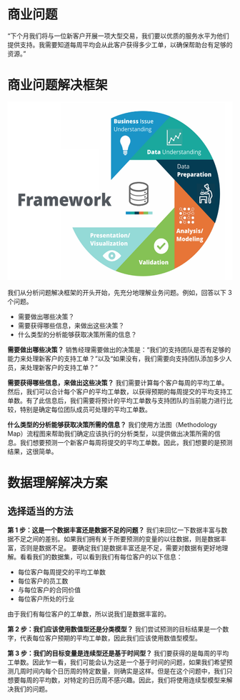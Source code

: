 # 商业问题
“下个月我们将与一位新客户开展一项大型交易，我们要以优质的服务水平为他们提供支持。我需要知道每周平均会从此客户获得多少工单，以确保帮助台有足够的资源。”

# 商业问题解决框架
<img src="https://github.com/JayFrank/ContinuousLearning/blob/master/Udacity-Business%20Data%20Analysis%20Nanodegree/7.%20%E5%BF%85%E4%BF%AE%E8%AF%BE%E7%A8%8B%20-%20%E7%94%A8%E6%95%B0%E6%8D%AE%E5%88%86%E6%9E%90%E8%A7%A3%E5%86%B3%E5%95%86%E4%B8%9A%E9%97%AE%E9%A2%98/Lesson3-%E7%BA%BF%E6%80%A7%E5%9B%9E%E5%BD%92/Framework.png"  height="400">

我们从分析问题解决框架的开头开始，先充分地理解业务问题。例如，回答以下 3 个问题。
* 需要做出哪些决策？
* 需要获得哪些信息，来做出这些决策？
* 什么类型的分析能够获取决策所需的信息？

**需要做出哪些决策？**
销售经理需要做出的决策是：“我们的支持团队是否有足够的能力来处理新客户的支持工单？”以及“如果没有，我们需要向支持团队添加多少人员，来处理新客户的支持工单？”

**需要获得哪些信息，来做出这些决策？**
我们需要计算每个客户每周的平均工单。然后，我们可以合计每个客户的平均工单数，以获得预期的每周提交的平均支持工单数。有了此信息后，我们需要将预计的平均工单数与支持团队的当前能力进行比较，特别是确定每位团队成员可处理的平均工单数。

**什么类型的分析能够获取决策所需的信息？**
我们使用方法图（Methodology Map）流程图来帮助我们确定应该执行的分析类型，以提供做出决策所需的信息。我们想要预测一个新客户每周将提交的平均工单数。因此，我们想要的是预测结果，这很简单。

# 数据理解解决方案
## 选择适当的方法
**第 1 步：这是一个数据丰富还是数据不足的问题？**
我们来回忆一下数据丰富与数据不足之间的差别。如果我们拥有关于所要预测的变量的以往数据，则是数据丰富，否则是数据不足。 要确定我们是数据丰富还是不足，需要对数据有更好地理解。看看我们的数据集，可以看到我们有每位客户的以下信息：
* 每位客户每周提交的平均工单数
* 每位客户的员工数
* 与每位客户的合同价值
* 每位客户所处的行业

由于我们有每位客户的工单数，所以说我们是数据丰富的。

**第 2 步：我们应该使用数值型还是分类模型？**
我们尝试预测的目标结果是一个数字，代表每位客户预期的平均工单数，因此我们应该使用数值型模型。

**第 3 步：我们的目标变量是连续型还是基于时间型？**
我们要获得的是每周的平均工单数。因此乍一看，我们可能会认为这是一个基于时间的问题，如果我们希望预测几周时间内每个日历周的特定数量，则确实是这样。但是在这个问题中，我们只想要每周的平均数，对特定的日历周不感兴趣。因此，我们将使用连续型模型来解决我们的问题。
